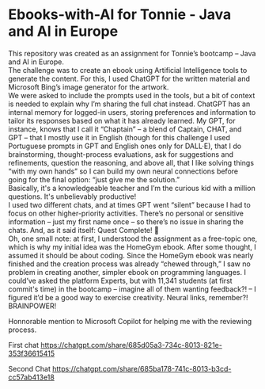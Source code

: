 # Ebooks-with-AI for Tonnie - Java and AI in Europe

This repository was created as an assignment for Tonnie’s bootcamp – Java and AI in Europe.  
The challenge was to create an ebook using Artificial Intelligence tools to generate the content. For this, I used ChatGPT for the written material and Microsoft Bing’s image generator for the artwork.  
We were asked to include the prompts used in the tools, but a bit of context is needed to explain why I’m sharing the full chat instead. ChatGPT has an internal memory for logged-in users, storing preferences and information to tailor its responses based on what it has already learned. My GPT, for instance, knows that I call it “Chaptain” – a blend of Captain, CHAT, and GPT – that I mostly use it in English (though for this challenge I used Portuguese prompts in GPT and English ones only for DALL·E), that I do brainstorming, thought-process evaluations, ask for suggestions and refinements, question the reasoning, and above all, that I like solving things “with my own hands” so I can build my own neural connections before going for the final option: “just give me the solution.”  
Basically, it's a knowledgeable teacher and I’m the curious kid with a million questions. It's unbelievably productive!  
I used two different chats, and at times GPT went “silent” because I had to focus on other higher-priority activities. There’s no personal or sensitive information – just my first name once – so there’s no issue in sharing the chats.
And, as it said itself: Quest Complete! 🎯  
Oh, one small note: at first, I understood the assignment as a free-topic one, which is why my initial idea was the HomeGym ebook. After some thought, I assumed it should be about coding. Since the HomeGym ebook was nearly finished and the creation process was already “chewed through,” I saw no problem in creating another, simpler ebook on programming languages. I could’ve asked the platform Experts, but with 11,341 students (at first commit's time) in the bootcamp – imagine all of them wanting feedback?! – I figured it’d be a good way to exercise creativity. Neural links, remember?! BRAINPOWER!  

Honnorable mention to Microsoft Copilot for helping me with the reviewing process.

First chat
https://chatgpt.com/share/685d05a3-734c-8013-821e-353f36615415

Second Chat
https://chatgpt.com/share/685ba178-741c-8013-b3cd-cc57ab413e18